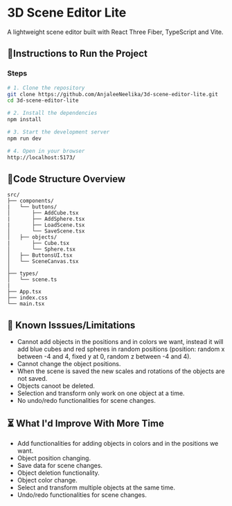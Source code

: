 # 3D Scene Editor Lite

A lightweight scene editor built with React Three Fiber, TypeScript and Vite.

## 🚀Instructions to Run the Project

### Steps

```bash
# 1. Clone the repository
git clone https://github.com/AnjaleeNeelika/3d-scene-editor-lite.git
cd 3d-scene-editor-lite

# 2. Install the dependencies
npm install

# 3. Start the development server
npm run dev

# 4. Open in your browser
http://localhost:5173/
```

## 📁Code Structure Overview

```
src/
├── components/
|   └── buttons/
│       ├── AddCube.tsx
|       ├── AddSphere.tsx
|       ├── LoadScene.tsx
│       └── SaveScene.tsx
│   ├── objects/
|       ├── Cube.tsx
│       └── Sphere.tsx
│   ├── ButtonsUI.tsx
│   └── SceneCanvas.tsx
│   
├── types/
│   └── scene.ts
|
├── App.tsx
├── index.css
└── main.tsx
```

## 🐛 Known Isssues/Limitations
  * Cannot add objects in the positions and in colors we want, instead it will add blue cubes and red spheres in random positions (position: random x between -4 and 4, fixed y at 0, random z between -4 and 4).
  * Cannot change the object positions.
  * When the scene is saved the new scales and rotations of the objects are not saved.
  * Objects canoot be deleted.
  * Selection and transform only work on one object at a time.
  * No undo/redo functionalities for scene changes.

## ⏳ What I'd Improve With More Time
  * Add functionalities for adding objects in colors and in the positions we want.
  * Object position changing.
  * Save data for scene changes.
  * Object deletion functionality.
  * Object color change.
  * Select and transform multiple objects at the same time.
  * Undo/redo functionalities for scene changes.
